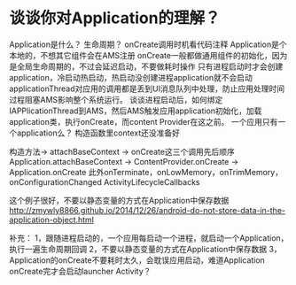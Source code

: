 

# 谈谈你对Application的理解？

Application是什么？
生命周期？
onCreate调用时机看代码注释
Application是个本地的，不想其它组件会在AMS注册
onCreate一般都做通用组件的初始化，因为是全局生命周期的，不过会延迟启动，不要做耗时操作
只有进程启动时才会创建application，冷启动热启动，热启动没创建进程application就不会启动
applicationThread对应用的调用都是丢到UI消息队列中处理，防止应用处理时间过程阻塞AMS影响整个系统运行。
谈谈进程启动后，如何绑定IAPPlicationThread到AMS，然后AMS触发应用application初始化，加载application类，执行onCreate，而content Provider在这之前。
一个应用只有一个application么？
构造函数里context还没准备好

构造方法-> attachBaseContext -> onCreate这三个调用先后顺序
Application.attachBaseContext -> ContentProvider.onCreate -> Application.onCreate
此外onTerminate，onLowMemory，onTrimMemory， onConfigurationChanged
ActivityLifecycleCallbacks

这个例子很好，不要以静态变量的方式在Application中保存数据
http://zmywly8866.github.io/2014/12/26/android-do-not-store-data-in-the-application-object.html

补充：
1，跟随进程启动的，一个应用每启动一个进程，就启动一个Application，执行一遍生命周期回调
2，不要以静态变量的方式在Application中保存数据
3，Application的onCreate不要耗时太久，会耽误应用启动，难道Application onCreate完才会启动launcher Activity？